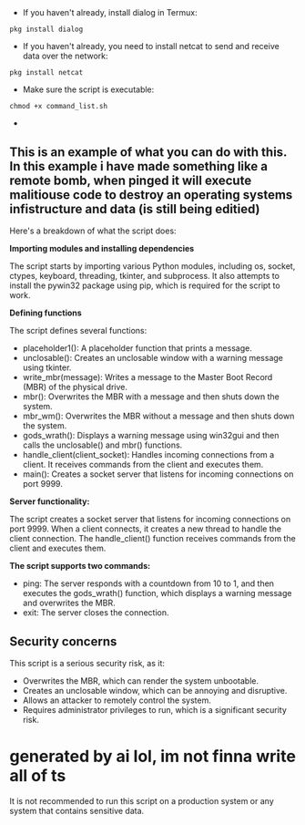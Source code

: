 ## 

* If you haven't already, install dialog in Termux:
```
pkg install dialog
```

* If you haven't already, you need to install netcat to send and receive data over the network:
```
pkg install netcat
```

* Make sure the script is executable:
```
chmod +x command_list.sh
```

* 


## This is an example of what you can do with this. In this example i have made something like a remote bomb, when pinged it will execute malitiouse code to destroy an operating systems infistructure and data (is still being editied)

Here's a breakdown of what the script does:

**Importing modules and installing dependencies**

The script starts by importing various Python modules, including os, socket, ctypes, keyboard, threading, tkinter, and subprocess. It also attempts to install the pywin32 package using pip, which is required for the script to work.

**Defining functions**

The script defines several functions:

* placeholder1(): A placeholder function that prints a message.
* unclosable(): Creates an unclosable window with a warning message using tkinter.
* write_mbr(message): Writes a message to the Master Boot Record (MBR) of the physical drive.
* mbr(): Overwrites the MBR with a message and then shuts down the system.
* mbr_wm(): Overwrites the MBR without a message and then shuts down the system.
* gods_wrath(): Displays a warning message using win32gui and then calls the unclosable() and mbr() functions.
* handle_client(client_socket): Handles incoming connections from a client. It receives commands from the client and executes them.
* main(): Creates a socket server that listens for incoming connections on port 9999.

**Server functionality:**

The script creates a socket server that listens for incoming connections on port 9999. When a client connects, it creates a new thread to handle the client connection. The handle_client() function receives commands from the client and executes them.

**The script supports two commands:**

* ping: The server responds with a countdown from 10 to 1, and then executes the gods_wrath() function, which displays a warning message and overwrites the MBR.
* exit: The server closes the connection.
## Security concerns

This script is a serious security risk, as it:

* Overwrites the MBR, which can render the system unbootable.
* Creates an unclosable window, which can be annoying and disruptive.
* Allows an attacker to remotely control the system.
* Requires administrator privileges to run, which is a significant security risk.

# generated by ai lol, im not finna write all of ts
It is not recommended to run this script on a production system or any system that contains sensitive data.

